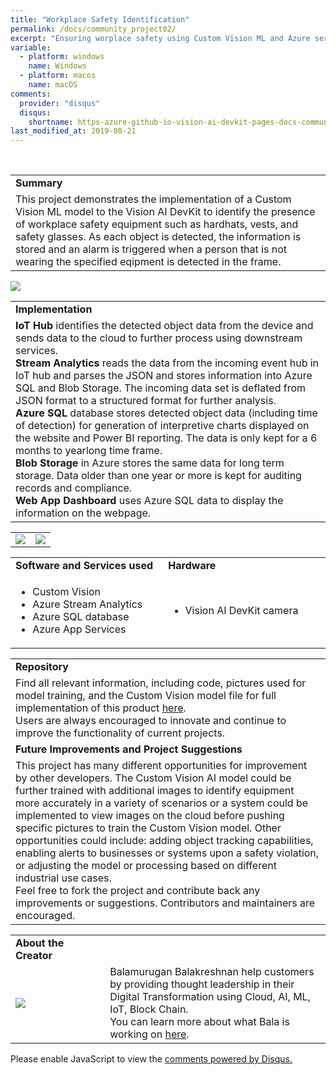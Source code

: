 ```yaml
---
title: "Workplace Safety Identification"
permalink: /docs/community_project02/
excerpt: "Ensuring worplace safety using Custom Vision ML and Azure services"
variable:
  - platform: windows
    name: Windows
  - platform: macos
    name: macOS
comments: 
  provider: "disqus"
  disqus: 
    shortname: https-azure-github-io-vision-ai-devkit-pages-docs-community-pr.disqus.com
last_modified_at: 2019-08-21
---
```

<br>
<html>
<table><tr><td><b>Summary</b></td></tr>
<tr><td>
This project demonstrates the implementation of a Custom Vision ML model to the Vision AI DevKit to identify the presence of workplace safety equipment such as hardhats, vests, and safety glasses. As each object is detected, the information is stored and an alarm is triggered when a person that is not wearing the specified eqipment is detected in the frame.  <br> </td></tr>
</table></html>

<img src="{{'assets/images/WorkplaceSafetyArch.jpg' | relative_url}}">

<html><table>
<tr><td>
<b> Implementation </b> </td></tr>
<tr><td>
<b>IoT Hub</b> identifies the detected object data from the device and sends data to the cloud to further process using downstream services. <br>
<b>Stream Analytics</b> reads the data from the incoming event hub in IoT hub and parses the JSON and stores information into Azure SQL and Blob Storage. The incoming data set is deflated from JSON format to a structured format for further analysis. <br>
<b>Azure SQL</b> database stores detected object data (including time of detection) for generation of interpretive charts displayed on the website and Power BI reporting. The data is only kept for a 6 months to yearlong time frame. <br>
<b>Blob Storage</b> in Azure stores the same data for long term storage. Data older than one year or more is kept for auditing records and compliance. <br>
<b>Web App Dashboard</b> uses Azure SQL data to display the information on the webpage.
</td></tr>
</table></html>

<html> <table>
<tr>
<td width="50%"><img src="{{'assets/images/workplace_detectionscreen.png' | relative_url}}"></td>
<td width="50%"> <img src="{{'assets/images/workplace_graphs.png' | relative_url}}"> </td>
</tr>
</table></html>


<html><table>
<tr>
    <td width = "50%"> <b> Software and Services used</b> </td>
    <td width = "50%"> <b> Hardware </b> </td> 
    <td rowspan="24"></td> </tr>
 <tr>
    <td> <ul type="disc" >
            <li>Custom Vision</li>
            <li>Azure Stream Analytics</li>
            <li>Azure SQL database</li>
            <li>Azure App Services</li>
         </ul> 
   </td> 
    <td> <ul type="disc">
            <li>Vision AI DevKit camera</li>
         </ul>
   </td>
</tr> 
</table></html>  

<html><table>
<tr><td><b> Repository </b></td></tr>
<tr><td>
Find all relevant information, including code, pictures used for model training, and the Custom Vision model file for full implementation of this product <a href="https://aka.ms/workplacesafety-kreshnan" target="_blank">here</a>. <br>
Users are always encouraged to innovate and continue to improve the functionality of current projects. 
</td></tr>
<tr><td>
<b> Future Improvements and Project Suggestions </b> </td></tr>
<tr><td>
This project has many different opportunities for improvement by other developers. The Custom Vision AI model could be further trained with additional images to identify equipment more accurately in a variety of scenarios or a system could be implemented to view images on the cloud before pushing specific pictures to train the Custom Vision model. Other opportunities could include: adding object tracking capabilities, enabling alerts to businesses or systems upon a safety violation, or adjusting the model or processing based on different industrial use cases.  
 <br>
  Feel free to fork the project and contribute back any improvements or suggestions. Contributors and maintainers are encouraged.
</td></tr>
</table></html>

<html><table>
<tr><td width="30%"><b> About the Creator </b> </td></tr>
<tr><td rowspan="2" width="30%"> <img src="{{'assets/images/balapfp.jpg' | relative_url}}"> </td></tr>
<td width = "70%">
Balamurugan Balakreshnan help customers by providing thought leadership in their Digital Transformation using Cloud, AI, ML, IoT, Block Chain.
<br>
You can learn more about what Bala is working on <a href="https://github.com/balakreshnan" target="_blank">here</a>.
</td>
</table></html>

<div id="disqus_thread"></div>
<script>

/**
*  RECOMMENDED CONFIGURATION VARIABLES: EDIT AND UNCOMMENT THE SECTION BELOW TO INSERT DYNAMIC VALUES FROM YOUR PLATFORM OR CMS.
*  LEARN WHY DEFINING THESE VARIABLES IS IMPORTANT: https://disqus.com/admin/universalcode/#configuration-variables*/
/*
var disqus_config = function () {
this.page.url = https://azure.github.io/Vision-AI-DevKit-Pages/docs/community_project02#;  // Replace PAGE_URL with your page's canonical URL variable
this.page.identifier = community_project_02; // Replace PAGE_IDENTIFIER with your page's unique identifier variable
};
*/
(function() { // DON'T EDIT BELOW THIS LINE
var d = document, s = d.createElement('script');
s.src = 'https://https-azure-github-io-vision-ai-devkit-pages.disqus.com/embed.js';
s.setAttribute('data-timestamp', +new Date());
(d.head || d.body).appendChild(s);
})();
</script>
<noscript>Please enable JavaScript to view the <a href="https://disqus.com/?ref_noscript">comments powered by Disqus.</a></noscript>
                            


